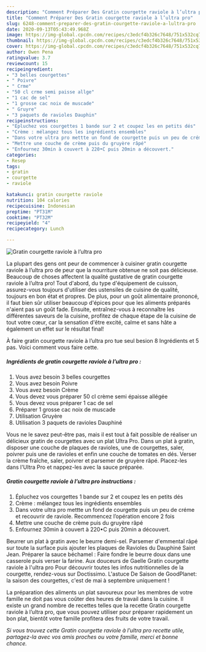 ```yaml
---
description: "Comment Préparer Des Gratin courgette raviole à l’ultra pro"
title: "Comment Préparer Des Gratin courgette raviole à l’ultra pro"
slug: 6248-comment-preparer-des-gratin-courgette-raviole-a-lultra-pro
date: 2020-09-13T05:43:49.968Z
image: https://img-global.cpcdn.com/recipes/c3edcf4b326c7648/751x532cq70/gratin-courgette-raviole-a-lultra-pro-photo-principale-de-la-recette.jpg
thumbnail: https://img-global.cpcdn.com/recipes/c3edcf4b326c7648/751x532cq70/gratin-courgette-raviole-a-lultra-pro-photo-principale-de-la-recette.jpg
cover: https://img-global.cpcdn.com/recipes/c3edcf4b326c7648/751x532cq70/gratin-courgette-raviole-a-lultra-pro-photo-principale-de-la-recette.jpg
author: Owen Pena
ratingvalue: 3.7
reviewcount: 15
recipeingredient:
- "3 belles courgettes"
- " Poivre"
- " Crme"
- "50 cl crme semi paisse allge"
- "1 cac de sel"
- "1 grosse cac noix de muscade"
- " Gruyre"
- "3 paquets de ravioles Dauphin"
recipeinstructions:
- "Épluchez vos courgettes 1 bande sur 2 et coupez les en petits dés"
- "Crème : mélangez tous les ingrédients ensembles"
- "Dans votre ultra pro mettte un fond de courgette puis un peu de créme et recouvrir de raviole. Recommencez l’opération encore 2 fois"
- "Mettre une couche de crème puis du gruyère râpé"
- "Enfournez 30min à couvert à 220•C puis 20min a découvert."
categories:
- Resep
tags:
- gratin
- courgette
- raviole

katakunci: gratin courgette raviole 
nutrition: 104 calories
recipecuisine: Indonesian
preptime: "PT31M"
cooktime: "PT32M"
recipeyield: "4"
recipecategory: Lunch

---
```



![Gratin courgette raviole à l’ultra pro](https://img-global.cpcdn.com/recipes/c3edcf4b326c7648/751x532cq70/gratin-courgette-raviole-a-lultra-pro-photo-principale-de-la-recette.jpg)

La plupart des gens ont peur de commencer à cuisiner gratin courgette raviole à l’ultra pro de peur que la nourriture obtenue ne soit pas délicieuse. Beaucoup de choses affectent la qualité gustative de gratin courgette raviole à l’ultra pro! Tout d'abord, du type d'équipement de cuisson, assurez-vous toujours d'utiliser des ustensiles de cuisine de qualité, toujours en bon état et propres. De plus, pour un goût alimentaire prononcé, il faut bien sûr utiliser beaucoup d'épices pour que les aliments préparés n'aient pas un goût fade. Ensuite, entraînez-vous à reconnaître les différentes saveurs de la cuisine, profitez de chaque étape de la cuisine de tout votre cœur, car la sensation d'être excité, calme et sans hâte a également un effet sur le résultat final!

<!--inarticleads1-->

À faire gratin courgette raviole à l’ultra pro tue seul besion 8 Ingrédients et 5 pas. Voici comment vous faire cette.

##### Ingrédients de gratin courgette raviole à l’ultra pro :

1. Vous avez besoin 3 belles courgettes
1. Vous avez besoin  Poivre
1. Vous avez besoin  Crème
1. Vous devez vous préparer 50 cl crème semi épaisse allégée
1. Vous devez vous préparer 1 cac de sel
1. Préparer 1 grosse cac noix de muscade
1. Utilisation  Gruyère
1. Utilisation 3 paquets de ravioles Dauphiné


Vous ne le savez peut-être pas, mais il est tout à fait possible de réaliser un délicieux gratin de courgettes avec un plat Ultra Pro. Dans un plat à gratin, disposer une couche de plaques de ravioles, une de courgettes, saler, poivrer puis une de ravioles et enfin une couche de tomates en dés. Verser la crème fraîche, saler, poivrer et parsemer de gruyère râpé. Placez-les dans l&#39;Ultra Pro et nappez-les avec la sauce préparée. 

<!--inarticleads2-->

##### Gratin courgette raviole à l’ultra pro instructions :

1. Épluchez vos courgettes 1 bande sur 2 et coupez les en petits dés
1. Crème : mélangez tous les ingrédients ensembles
1. Dans votre ultra pro mettte un fond de courgette puis un peu de créme et recouvrir de raviole. Recommencez l’opération encore 2 fois
1. Mettre une couche de crème puis du gruyère râpé
1. Enfournez 30min à couvert à 220•C puis 20min a découvert.


Beurrer un plat à gratin avec le beurre demi-sel. Parsemer d&#39;emmental râpé sur toute la surface puis ajouter les plaques de Ravioles du Dauphiné Saint Jean. Préparer la sauce béchamel : Faire fondre le beurre doux dans une casserole puis verser la farine. Aux douceurs de Gaelle Gratin courgette raviole à l&#39;ultra pro Pour découvrir toutes les infos nutritionnelles de la courgette, rendez-vous sur Doctissimo. L&#39;astuce De Saison de GoodPlanet: la saison des courgettes, c&#39;est de mai à septembre uniquement ! 

<!--inarticleads1-->

<p>
La préparation des aliments un plat savoureux pour les membres de votre famille ne doit pas vous coûter des heures de travail dans la cuisine. Il existe un grand nombre de recettes telles que la recette Gratin courgette raviole à l’ultra pro, que vous pouvez utiliser pour préparer rapidement un bon plat, bientôt votre famille profitera des fruits de votre travail.
</p>

<p>
<i>Si vous trouvez cette Gratin courgette raviole à l’ultra pro recette utile, partagez-la avec vos amis proches ou votre famille, merci et bonne chance.</i>
</p>
